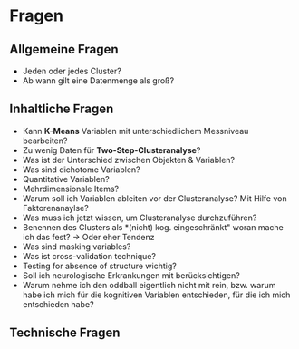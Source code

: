 # Fragen
## Allgemeine Fragen
- Jeden oder jedes Cluster?
- Ab wann gilt eine Datenmenge als groß?
## Inhaltliche Fragen
- Kann **K-Means** Variablen mit unterschiedlichem Messniveau bearbeiten?
- Zu wenig Daten für **Two-Step-Clusteranalyse**?
- Was ist der Unterschied zwischen Objekten & Variablen?
- Was sind dichotome Variablen?
- Quantitative Variablen?
- Mehrdimensionale Items?
- Warum soll ich Variablen ableiten vor der Clusteranalyse? Mit Hilfe von Faktorenanaylse?
- Was muss ich jetzt wissen, um Clusteranalyse durchzuführen?
- Benennen des Clusters als *(nicht) kog. eingeschränkt" woran mache ich das fest? -> Oder eher Tendenz
- Was sind masking variables?
- Was ist cross-validation technique?
- Testing for absence of structure wichtig?
- Soll ich neurologische Erkrankungen mit berücksichtigen?
- Warum nehme ich den oddball eigentlich nicht mit rein, bzw. warum habe ich mich für die kognitiven Variablen entschieden, für die ich mich entschieden habe?
## Technische Fragen
